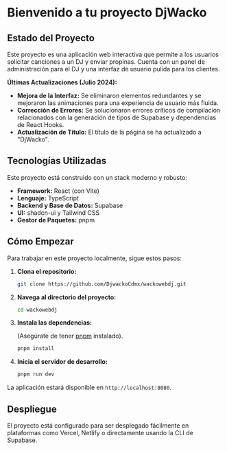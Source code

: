 # Bienvenido a tu proyecto DjWacko

## Estado del Proyecto

Este proyecto es una aplicación web interactiva que permite a los usuarios solicitar canciones a un DJ y enviar propinas. Cuenta con un panel de administración para el DJ y una interfaz de usuario pulida para los clientes.

**Últimas Actualizaciones (Julio 2024):**

- **Mejora de la Interfaz:** Se eliminaron elementos redundantes y se mejoraron las animaciones para una experiencia de usuario más fluida.
- **Corrección de Errores:** Se solucionaron errores críticos de compilación relacionados con la generación de tipos de Supabase y dependencias de React Hooks.
- **Actualización de Título:** El título de la página se ha actualizado a "DjWacko".

## Tecnologías Utilizadas

Este proyecto está construido con un stack moderno y robusto:

- **Framework:** React (con Vite)
- **Lenguaje:** TypeScript
- **Backend y Base de Datos:** Supabase
- **UI:** shadcn-ui y Tailwind CSS
- **Gestor de Paquetes:** pnpm

## Cómo Empezar

Para trabajar en este proyecto localmente, sigue estos pasos:

1. **Clona el repositorio:**

   ```sh
   git clone https://github.com/DjwackoCdmx/wackowebdj.git
   ```

2. **Navega al directorio del proyecto:**

   ```sh
   cd wackowebdj
   ```

3. **Instala las dependencias:**

   (Asegúrate de tener [pnpm](https://pnpm.io/installation) instalado).

   ```sh
   pnpm install
   ```

4. **Inicia el servidor de desarrollo:**

   ```sh
   pnpm run dev
   ```

La aplicación estará disponible en `http://localhost:8080`.

## Despliegue

El proyecto está configurado para ser desplegado fácilmente en plataformas como Vercel, Netlify o directamente usando la CLI de Supabase.
